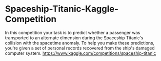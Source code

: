 # Spaceship-Titanic-Kaggle-Competition
In this competition your task is to predict whether a passenger was transported to an alternate dimension during the Spaceship Titanic's collision with the spacetime anomaly. To help you make these predictions, you're given a set of personal records recovered from the ship's damaged computer system.
https://www.kaggle.com/competitions/spaceship-titanic
